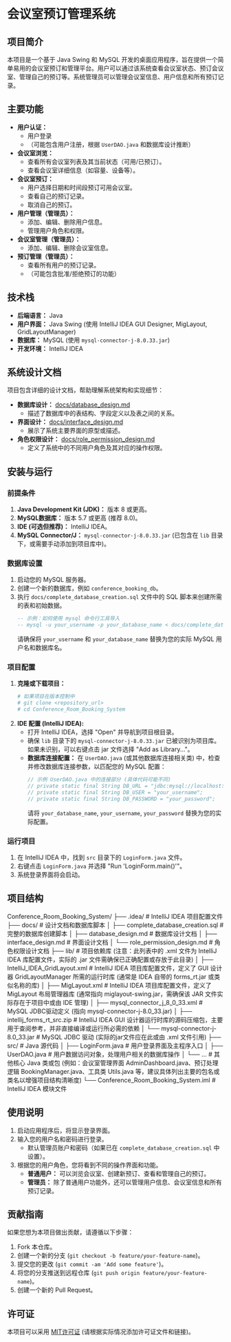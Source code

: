 # 会议室预订管理系统

## 项目简介

本项目是一个基于 Java Swing 和 MySQL 开发的桌面应用程序，旨在提供一个简单易用的会议室预订和管理平台。用户可以通过该系统查看会议室状态、预订会议室、管理自己的预订等。系统管理员可以管理会议室信息、用户信息和所有预订记录。

## 主要功能

* **用户认证：**
    * 用户登录
    * （可能包含用户注册，根据 `UserDAO.java` 和数据库设计推断）
* **会议室浏览：**
    * 查看所有会议室列表及其当前状态（可用/已预订）。
    * 查看会议室详细信息（如容量、设备等）。
* **会议室预订：**
    * 用户选择日期和时间段预订可用会议室。
    * 查看自己的预订记录。
    * 取消自己的预订。
* **用户管理（管理员）：**
    * 添加、编辑、删除用户信息。
    * 管理用户角色和权限。
* **会议室管理（管理员）：**
    * 添加、编辑、删除会议室信息。
* **预订管理（管理员）：**
    * 查看所有用户的预订记录。
    * （可能包含批准/拒绝预订的功能）

## 技术栈

* **后端语言：** Java
* **用户界面：** Java Swing (使用 IntelliJ IDEA GUI Designer, MigLayout, GridLayoutManager)
* **数据库：** MySQL (使用 `mysql-connector-j-8.0.33.jar`)
* **开发环境：** IntelliJ IDEA

## 系统设计文档

项目包含详细的设计文档，帮助理解系统架构和实现细节：

* **数据库设计：** [docs/database_design.md](docs/database_design.md)
    * 描述了数据库中的表结构、字段定义以及表之间的关系。
* **界面设计：** [docs/interface_design.md](docs/interface_design.md)
    * 展示了系统主要界面的原型或描述。
* **角色权限设计：** [docs/role_permission_design.md](docs/role_permission_design.md)
    * 定义了系统中的不同用户角色及其对应的操作权限。

## 安装与运行

### 前提条件

1.  **Java Development Kit (JDK)：** 版本 8 或更高。
2.  **MySQL数据库：** 版本 5.7 或更高 (推荐 8.0)。
3.  **IDE (可选但推荐)：** IntelliJ IDEA。
4.  **MySQL Connector/J：** `mysql-connector-j-8.0.33.jar` (已包含在 `lib` 目录下，或需要手动添加到项目库中)。

### 数据库设置

1.  启动您的 MySQL 服务器。
2.  创建一个新的数据库，例如 `conference_booking_db`。
3.  执行 `docs/complete_database_creation.sql` 文件中的 SQL 脚本来创建所需的表和初始数据。
    ```sql
    -- 示例：如何使用 mysql 命令行工具导入
    -- mysql -u your_username -p your_database_name < docs/complete_database_creation.sql
    ```
    请确保将 `your_username` 和 `your_database_name` 替换为您的实际 MySQL 用户名和数据库名。

### 项目配置

1.  **克隆或下载项目：**
    ```bash
    # 如果项目在版本控制中
    # git clone <repository_url>
    # cd Conference_Room_Booking_System
    ```
2.  **IDE 配置 (IntelliJ IDEA):**
    * 打开 IntelliJ IDEA，选择 "Open" 并导航到项目根目录。
    * 确保 `lib` 目录下的 `mysql-connector-j-8.0.33.jar` 已被识别为项目库。如果未识别，可以右键点击 jar 文件选择 "Add as Library..."。
    * **数据库连接配置：** 在 `UserDAO.java` (或其他数据库连接相关类) 中，检查并修改数据库连接参数，以匹配您的 MySQL 配置：
        ```java
        // 示例 UserDAO.java 中的连接部分 (具体代码可能不同)
        // private static final String DB_URL = "jdbc:mysql://localhost:3306/your_database_name";
        // private static final String DB_USER = "your_username";
        // private static final String DB_PASSWORD = "your_password";
        ```
        请将 `your_database_name`, `your_username`, `your_password` 替换为您的实际配置。

### 运行项目

1.  在 IntelliJ IDEA 中，找到 `src` 目录下的 `LoginForm.java` 文件。
2.  右键点击 `LoginForm.java` 并选择 "Run 'LoginForm.main()'"。
3.  系统登录界面将会启动。

## 项目结构


Conference_Room_Booking_System/
├── .idea/                  # IntelliJ IDEA 项目配置文件
├── docs/                   # 设计文档和数据库脚本
│   ├── complete_database_creation.sql  # 完整的数据库创建脚本
│   ├── database_design.md            # 数据库设计文档
│   ├── interface_design.md           # 界面设计文档
│   └── role_permission_design.md     # 角色权限设计文档
├── lib/                    # 项目依赖库 (注意：此列表中的 .xml 文件为 IntelliJ IDEA 库配置文件，实际的 .jar 文件需确保已正确配置或存放于此目录)
│   ├── IntelliJ_IDEA_GridLayout.xml # IntelliJ IDEA 项目库配置文件，定义了 GUI 设计器 GridLayoutManager 所需的运行时库 (通常是 IDEA 自带的 forms_rt.jar 或类似名称的库)
│   ├── MigLayout.xml                # IntelliJ IDEA 项目库配置文件，定义了 MigLayout 布局管理器库 (通常指向 miglayout-swing.jar，需确保该 JAR 文件实际存在于项目中或由 IDE 管理)
│   ├── mysql_connector_j_8_0_33.xml # MySQL JDBC驱动定义 (指向 mysql-connector-j-8.0_33.jar)
│   ├── intellij_forms_rt_src.zip    # IntelliJ IDEA GUI 设计器运行时库的源码压缩包，主要用于查阅参考，并非直接编译或运行所必需的依赖
│   └── mysql-connector-j-8.0_33.jar # MySQL JDBC 驱动 (实际的jar文件应在此或由 .xml 文件引用)
├── src/                    # Java 源代码
│   ├── LoginForm.java      # 用户登录界面及主程序入口
│   ├── UserDAO.java        # 用户数据访问对象，处理用户相关的数据库操作
│   └── ...                 # 其他核心 Java 类或包 (例如：会议室管理界面 AdminDashboard.java、预订处理逻辑 BookingManager.java、工具类 Utils.java 等，建议具体列出主要的包名或类名以增强项目结构清晰度)
└── Conference_Room_Booking_System.iml # IntelliJ IDEA 模块文件


## 使用说明

1.  启动应用程序后，将显示登录界面。
2.  输入您的用户名和密码进行登录。
    * 默认管理员账户和密码（如果已在 `complete_database_creation.sql` 中设置）。
3.  根据您的用户角色，您将看到不同的操作界面和功能。
    * **普通用户：** 可以浏览会议室、创建新预订、查看和管理自己的预订。
    * **管理员：** 除了普通用户功能外，还可以管理用户信息、会议室信息和所有预订记录。

## 贡献指南

如果您想为本项目做出贡献，请遵循以下步骤：

1.  Fork 本仓库。
2.  创建一个新的分支 (`git checkout -b feature/your-feature-name`)。
3.  提交您的更改 (`git commit -am 'Add some feature'`)。
4.  将您的分支推送到远程仓库 (`git push origin feature/your-feature-name`)。
5.  创建一个新的 Pull Request。

## 许可证

本项目可以采用 [MIT许可证](LICENSE) (请根据实际情况添加许可证文件和链接)。
